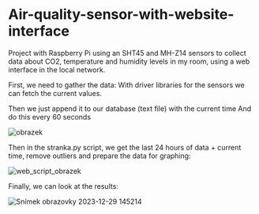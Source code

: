 # Air-quality-sensor-with-website-interface
Project with Raspberry Pi using an SHT45 and MH-Z14 sensors to collect data about CO2, temperature and humidity levels in my room, using a web interface in the local network.


First, we need to gather the data:
With driver libraries for the sensors we can fetch the current values.

Then we just append it to our database (text file) with the current time
And do this every 60 seconds 

![obrazek](https://github.com/user-attachments/assets/ec7a8fa6-95d2-4d61-b519-aae429195c38)


Then in the stranka.py script, we get the last 24 hours of data + current time, remove outliers and prepare the data for graphing:

![web_script_obrazek](https://github.com/aizej/Air-quality-sensor-with-website-interface/assets/61479273/29d00d3b-f450-4969-8c63-aa542dfd73ae)



Finally, we can look at the results:


![Snímek obrazovky 2023-12-29 145214](https://github.com/aizej/Air-quality-sensor-with-website-interface/assets/61479273/8568bcdd-063d-422e-b770-95b7eeed9f30)


